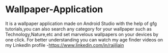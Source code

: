 # Wallpaper-Application
It is a wallpaper application made on Android Studio with the help of gfg tutorials,you can also search any category for your wallpaper such as Technology,Nature,etc and set marvelous wallpapers on your devices by one click. 
For better understanding you can watch my age finder videos on my LinkedIn profile -https://www.linkedin.com/in/rajiljain
